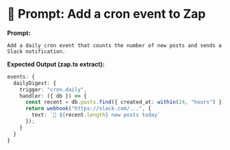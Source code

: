# 🧠 Prompt: Add a cron event to Zap

**Prompt:**
```
Add a daily cron event that counts the number of new posts and sends a Slack notification.
```

**Expected Output (zap.ts extract):**
```ts
events: {
  dailyDigest: {
    trigger: "cron.daily",
    handler: ({ db }) => {
      const recent = db.posts.find({ created_at: within(24, "hours") });
      return webhook("https://slack.com/...", {
        text: `📝 ${recent.length} new posts today`
      });
    }
  }
}
```

